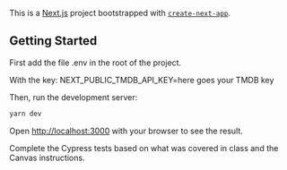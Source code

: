 This is a [Next.js](https://nextjs.org) project bootstrapped with [`create-next-app`](https://nextjs.org/docs/app/api-reference/cli/create-next-app).

## Getting Started

First add the file .env in the root of the project.

With the key:
NEXT_PUBLIC_TMDB_API_KEY=here goes your TMDB key

Then, run the development server:

```bash
yarn dev
```

Open [http://localhost:3000](http://localhost:3000) with your browser to see the result.

Complete the Cypress tests based on what was covered in class and the Canvas instructions.
